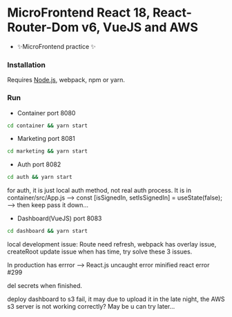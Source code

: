 # MicroFrontend React 18, React-Router-Dom v6, VueJS and AWS

- ✨MicroFrontend practice ✨

### Installation

Requires [Node.js](https://nodejs.org/), webpack, npm or yarn.

### Run

- Container port 8080
```sh
cd container && yarn start
```

- Marketing port 8081
```sh
cd marketing && yarn start
```

- Auth port 8082
```sh
cd auth && yarn start
```
for auth, it is just local auth method, not real auth process.
It is in container/src/App.js --> const [isSignedIn, setIsSignedIn] = useState(false); --> then keep pass it down...

- Dashboard(VueJS) port 8083
```sh
cd dashboard && yarn start
```

local development issue:
Route need refresh, webpack has overlay issue, createRoot update issue
when has time, try solve these 3 issues.


In production has errror --> React.js uncaught error minified react error #299

del secrets when finished.

deploy dashboard to s3 fail, it may due to upload it in the late night, the AWS s3 server is not working correctly? May be u can try later...